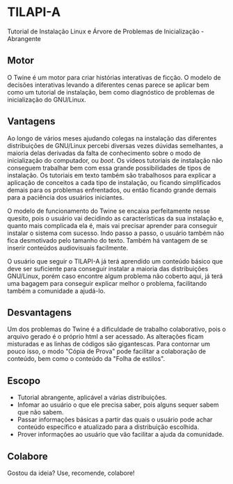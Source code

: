 # TILAPI-A
Tutorial de Instalação Linux e Árvore de Problemas de Inicialização - Abrangente

## Motor
O Twine é um motor para criar histórias interativas de ficção. O modelo de decisões interativas levando a diferentes cenas parece se aplicar bem como um tutorial de instalação, bem como diagnóstico de problemas de inicialização do GNU/Linux.

## Vantagens
Ao longo de vários meses ajudando colegas na instalação das diferentes distribuições de GNU/Linux percebi diversas vezes dúvidas semelhantes, a maioria delas derivadas da falta de conhecimento sobre o modo de inicialização do computador, ou *boot*. Os vídeos tutoriais de instalação não conseguem trabalhar bem com essa grande possibilidades de tipos de instalação. Os tutoriais em texto também são trabalhosos para explicar a aplicação de conceitos a cada tipo de instalação, ou ficando simplificados demais para os problemas enfrentados, ou então ficando grande demais para a paciência dos usuários iniciantes.

O modelo de funcionamento do Twine se encaixa perfeitamente nesse quesito, pois o usuário vai decidindo as características da sua instalação e, quanto mais complicada ela é, mais vai precisar aprender para conseguir instalar o sistema com sucesso. Indo passo a passo, o usuário também não fica desmotivado pelo tamanho do texto. Também há vantagem de se inserir conteúdos audiovisuais facilmente. 

O usuário que seguir o TILAPI-A já terá aprendido um conteúdo básico que deve ser suficiente para conseguir instalar a maioria das distribuições GNU/Linux, porém caso encontre algum problema não coberto aqui, já terá uma bagagem para conseguir explicar melhor o problema, facilitando também a comunidade a ajudá-lo.

## Desvantagens
Um dos problemas do Twine é a dificuldade de trabalho colaborativo, pois o arquivo gerado é o próprio html a ser acessado. As alterações ficam misturadas e as linhas de códigos são gigantescas. Para contornar um pouco isso, o modo "Cópia de Prova" pode facilitar a colaboração de conteúdo, bem como o conteúdo da "Folha de estilos". 

## Escopo
* Tutorial abrangente, aplicável a várias distribuições. 
* Infomar ao usuário o que ele precisa saber, pois alguns sequer sabem que não sabem.
* Passar informações básicas a partir das quais o usuário pode achar conteúdo específico e atualizado para a distribuição escolhida.
* Prover informações ao usuário que vão facilitar a ajuda da comunidade.

## Colabore
Gostou da ideia? Use, recomende, colabore!
